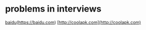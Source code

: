 # problems in interviews
[baidu](https://baidu.com)(https://baidu.com)
[http://coolapk.com](http://coolapk.com)
